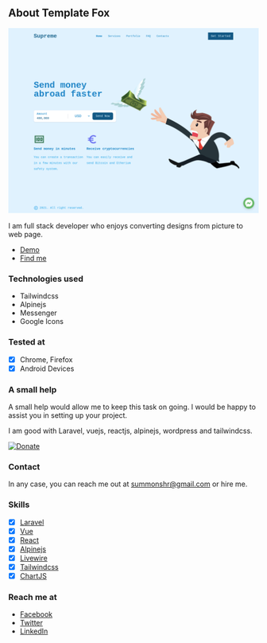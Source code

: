 ## About Template Fox

![Alt text](/screenshot.png?raw=true "Screenshot")

I am full stack developer who enjoys converting designs from picture to web page.
- [Demo](https://supreme-pal.surge.sh)
- [Find me](https://sumanshresth.com.np)

### Technologies used

* Tailwindcss
* Alpinejs
* Messenger
* Google Icons

### Tested at

- [x] Chrome, Firefox
- [x] Android Devices 

### A small help

A small help would allow me to keep this task on going. I would be happy to assist you in setting up your project.

I am good with Laravel, vuejs, reactjs, alpinejs, wordpress and tailwindcss.


[![Donate](https://img.shields.io/badge/Donate-PayPal-green.svg)](https://www.paypal.com/donate?business=3DMDSFCAJT376&currency_code=USD)


### Contact

In any case, you can reach me out at summonshr@gmail.com or hire me.

### Skills

- [x] [Laravel](https://laravel.com)
- [x] [Vue](https://vuejs.org)
- [x] [React](https://reactjs.org)
- [x] [Alpinejs](https://laravel-livewire.com)
- [x] [Livewire](https://laravel-livewire.com)
- [x] [Tailwindcss](https://tailwindcss.com)
- [x] [ChartJS](https://chartjs.org)

### Reach me at

- [Facebook](https://facebook.com/summonshr)
- [Twitter](https://twitter.com/monsterlaravel)
- [LinkedIn](https://www.linkedin.com/in/suman-shresth/)

